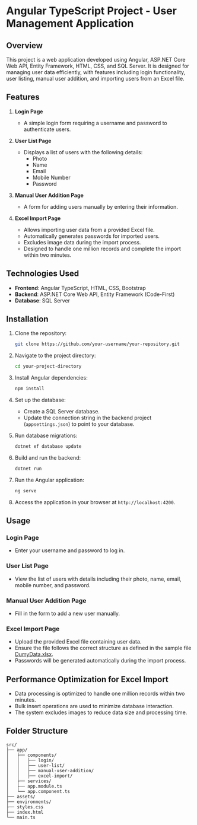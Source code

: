 # Angular TypeScript Project - User Management Application

## Overview
This project is a web application developed using Angular, ASP.NET Core Web API, Entity Framework, HTML, CSS, and SQL Server. It is designed for managing user data efficiently, with features including login functionality, user listing, manual user addition, and importing users from an Excel file.

## Features
1. **Login Page**
   - A simple login form requiring a username and password to authenticate users.

2. **User List Page**
   - Displays a list of users with the following details:
     - Photo
     - Name
     - Email
     - Mobile Number
     - Password

3. **Manual User Addition Page**
   - A form for adding users manually by entering their information.

4. **Excel Import Page**
   - Allows importing user data from a provided Excel file.
   - Automatically generates passwords for imported users.
   - Excludes image data during the import process.
   - Designed to handle one million records and complete the import within two minutes.

## Technologies Used
- **Frontend**: Angular TypeScript, HTML, CSS, Bootstrap
- **Backend**: ASP.NET Core Web API, Entity Framework (Code-First)
- **Database**: SQL Server

## Installation
1. Clone the repository:
   ```bash
   git clone https://github.com/your-username/your-repository.git
   ```

2. Navigate to the project directory:
   ```bash
   cd your-project-directory
   ```

3. Install Angular dependencies:
   ```bash
   npm install
   ```

4. Set up the database:
   - Create a SQL Server database.
   - Update the connection string in the backend project (`appsettings.json`) to point to your database.

5. Run database migrations:
   ```bash
   dotnet ef database update
   ```

6. Build and run the backend:
   ```bash
   dotnet run
   ```

7. Run the Angular application:
   ```bash
   ng serve
   ```

8. Access the application in your browser at `http://localhost:4200`.

## Usage
### Login Page
- Enter your username and password to log in.

### User List Page
- View the list of users with details including their photo, name, email, mobile number, and password.

### Manual User Addition Page
- Fill in the form to add a new user manually.

### Excel Import Page
- Upload the provided Excel file containing user data.
- Ensure the file follows the correct structure as defined in the sample file [DumyData.xlsx](https://joddb.com/uploads/DumyData.xlsx).
- Passwords will be generated automatically during the import process.

## Performance Optimization for Excel Import
- Data processing is optimized to handle one million records within two minutes.
- Bulk insert operations are used to minimize database interaction.
- The system excludes images to reduce data size and processing time.

## Folder Structure
```plaintext
src/
├── app/
│   ├── components/
│   │   ├── login/
│   │   ├── user-list/
│   │   ├── manual-user-addition/
│   │   ├── excel-import/
│   ├── services/
│   ├── app.module.ts
│   └── app.component.ts
├── assets/
├── environments/
├── styles.css
├── index.html
└── main.ts
```

